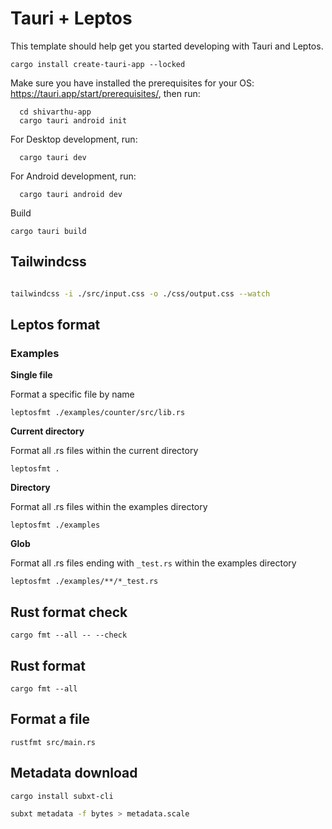 # Tauri + Leptos


This template should help get you started developing with Tauri and Leptos.

```
cargo install create-tauri-app --locked
```

Make sure you have installed the prerequisites for your OS: https://tauri.app/start/prerequisites/, then run:
```
  cd shivarthu-app
  cargo tauri android init
```

For Desktop development, run:
```
  cargo tauri dev
```

For Android development, run:
```
  cargo tauri android dev
```

Build
```
cargo tauri build
```



## Tailwindcss

```bash

tailwindcss -i ./src/input.css -o ./css/output.css --watch

```

## Leptos format

### Examples

**Single file**

Format a specific file by name

`leptosfmt ./examples/counter/src/lib.rs`

**Current directory**

Format all .rs files within the current directory

`leptosfmt .`

**Directory**

Format all .rs files within the examples directory

`leptosfmt ./examples`

**Glob**

Format all .rs files ending with `_test.rs` within the examples directory

`leptosfmt ./examples/**/*_test.rs`

## Rust format check

`cargo fmt --all -- --check`

## Rust format

`cargo fmt --all`

## Format a file

`rustfmt src/main.rs `

## Metadata download

```bash
cargo install subxt-cli
```

```bash
subxt metadata -f bytes > metadata.scale

```
